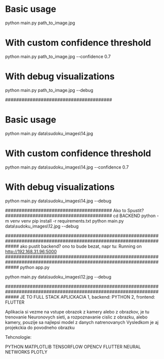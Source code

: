 # Basic usage
python main.py path_to_image.jpg

# With custom confidence threshold
python main.py path_to_image.jpg --confidence 0.7

# With debug visualizations
python main.py path_to_image.jpg --debug

#######################################
# Basic usage
python main.py data\sudoku_images\14.jpg

# With custom confidence threshold
python main.py data\sudoku_images\14.jpg --confidence 0.7

# With debug visualizations
python main.py data\sudoku_images\14.jpg --debug



#######################################
Ako to Spustit?
#######################################
cd BACKEND
python -m venv venv
pip install -r requirements.txt
python main.py data\sudoku_images\12.jpg --debug 

#####################################################################################################################
ako pustit backend? ono to bude bezat, napr tu: Running on http://192.168.31.96:5000
#####################################################################################################################
python app.py


 python main.py data\sudoku_images\12.jpg --debug

#####################################################################################################################
JE TO FULL STACK APLICKACIA
1, backend: PYTHON 
2, frontend: FLUTTER

Aplikacia si vezme na vstupe obrazok z kamery alebo z obrazkov, je tu trenovanie Neuronovych sieti, a rozpoznavanie cislic z obrazku, alebo kamery, pouzije sa najlepsi model z danych natrenovanych
Vysledkom je aj projekckia do povodneho obrazku

Tehcnologie:

PYTHON
MATPLOTLIB
TENSORFLOW
OPENCV
FLUTTER
NEURAL NETWORKS
PLOTLY

